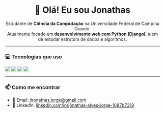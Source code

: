 <h1 align="center">👋 Olá! Eu sou Jonathas</h1>

<p align="center">
  Estudante de <strong>Ciência da Computação</strong> na Universidade Federal de Campina Grande. <br>
  Atualmente focado em <strong>desenvolvimento web com Python (Django)</strong>, além de estudar estrutura de dados e algoritmos.
</p>

---

### 💻 Tecnologias que uso

<p align="left">
  <img src="https://img.shields.io/badge/Python-3670A0?style=for-the-badge&logo=python&logoColor=white"/>
  <img src="https://img.shields.io/badge/Java-ED8B00?style=for-the-badge&logo=java&logoColor=white"/>
  <img src="https://img.shields.io/badge/Git-F05032?style=for-the-badge&logo=git&logoColor=white"/>
  <img src="https://img.shields.io/badge/GitHub-181717?style=for-the-badge&logo=github&logoColor=white"/>
</p>

---

### 📫 Como me encontrar

- 📧 Email: [jhonathas.jorge@gmail.com](mailto:jhonathas.jorge@gmail.com)  
- 💼 LinkedIn: [linkedin.com/in/jônathas-alves-jorge-1087b7319](https://www.linkedin.com/in/jônathas-alves-jorge-1087b7319)
